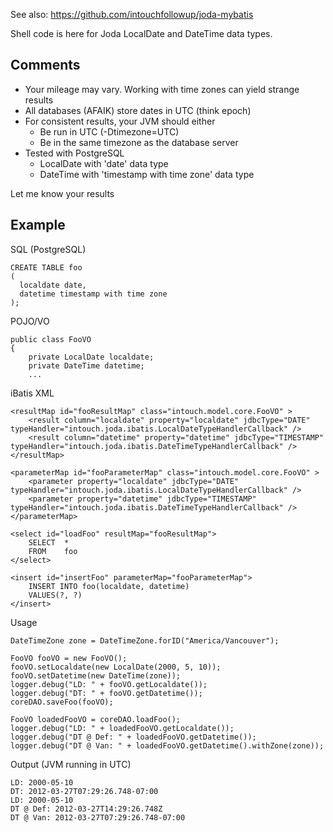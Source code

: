 See also: https://github.com/intouchfollowup/joda-mybatis

Shell code is here for Joda LocalDate and DateTime data types.  

## Comments

* Your mileage may vary. Working with time zones can yield strange results
* All databases (AFAIK) store dates in UTC (think epoch)
* For consistent results, your JVM should either
	* Be run in UTC (-Dtimezone=UTC)
	* Be in the same timezone as the database server
* Tested with PostgreSQL
	* LocalDate with 'date' data type
	* DateTime with 'timestamp with time zone' data type

Let me know your results

## Example

SQL (PostgreSQL)

	CREATE TABLE foo
	(
	  localdate date,
	  datetime timestamp with time zone
	);

POJO/VO

	public class FooVO
	{
		private LocalDate localdate;
		private DateTime datetime;
		...

iBatis XML

	<resultMap id="fooResultMap" class="intouch.model.core.FooVO" >
		<result column="localdate" property="localdate" jdbcType="DATE" typeHandler="intouch.joda.ibatis.LocalDateTypeHandlerCallback" />
		<result column="datetime" property="datetime" jdbcType="TIMESTAMP" typeHandler="intouch.joda.ibatis.DateTimeTypeHandlerCallback" />
	</resultMap>

	<parameterMap id="fooParameterMap" class="intouch.model.core.FooVO" >
		<parameter property="localdate" jdbcType="DATE" typeHandler="intouch.joda.ibatis.LocalDateTypeHandlerCallback" />
		<parameter property="datetime" jdbcType="TIMESTAMP" typeHandler="intouch.joda.ibatis.DateTimeTypeHandlerCallback" />
	</parameterMap>

	<select id="loadFoo" resultMap="fooResultMap">
		SELECT	*
		FROM	foo
	</select>

	<insert id="insertFoo" parameterMap="fooParameterMap">
		INSERT INTO foo(localdate, datetime)
		VALUES(?, ?)
	</insert>

Usage

	DateTimeZone zone = DateTimeZone.forID("America/Vancouver");

	FooVO fooVO = new FooVO();
	fooVO.setLocaldate(new LocalDate(2000, 5, 10));
	fooVO.setDatetime(new DateTime(zone));
	logger.debug("LD: " + fooVO.getLocaldate());
	logger.debug("DT: " + fooVO.getDatetime());
	coreDAO.saveFoo(fooVO);

	FooVO loadedFooVO = coreDAO.loadFoo();
	logger.debug("LD: " + loadedFooVO.getLocaldate());
	logger.debug("DT @ Def: " + loadedFooVO.getDatetime());
	logger.debug("DT @ Van: " + loadedFooVO.getDatetime().withZone(zone));

Output (JVM running in UTC)

	LD: 2000-05-10
	DT: 2012-03-27T07:29:26.748-07:00
	LD: 2000-05-10
	DT @ Def: 2012-03-27T14:29:26.748Z
	DT @ Van: 2012-03-27T07:29:26.748-07:00
